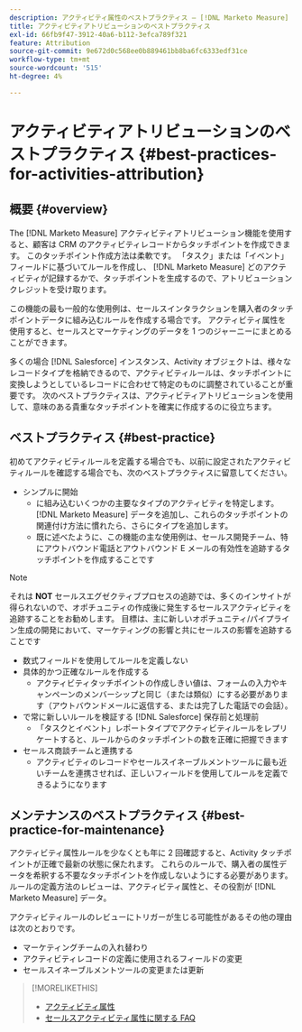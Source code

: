 ```yaml
---
description: アクティビティ属性のベストプラクティス — [!DNL Marketo Measure]
title: アクティビティアトリビューションのベストプラクティス
exl-id: 66fb9f47-3912-40a6-b112-3efca789f321
feature: Attribution
source-git-commit: 9e672d0c568ee0b889461bb8ba6fc6333edf31ce
workflow-type: tm+mt
source-wordcount: '515'
ht-degree: 4%

---
```


# アクティビティアトリビューションのベストプラクティス {#best-practices-for-activities-attribution}

## 概要 {#overview}

The [!DNL Marketo Measure] アクティビティアトリビューション機能を使用すると、顧客は CRM のアクティビティレコードからタッチポイントを作成できます。 このタッチポイント作成方法は柔軟です。 「タスク」または「イベント」フィールドに基づいてルールを作成し、 [!DNL Marketo Measure] どのアクティビティが記録するかで、タッチポイントを生成するので、アトリビューションクレジットを受け取ります。

この機能の最も一般的な使用例は、セールスインタラクションを購入者のタッチポイントデータに組み込むルールを作成する場合です。 アクティビティ属性を使用すると、セールスとマーケティングのデータを 1 つのジャーニーにまとめることができます。

多くの場合 [!DNL Salesforce] インスタンス、Activity オブジェクトは、様々なレコードタイプを格納できるので、アクティビティルールは、タッチポイントに変換しようとしているレコードに合わせて特定のものに調整されていることが重要です。 次のベストプラクティスは、アクティビティアトリビューションを使用して、意味のある貴重なタッチポイントを確実に作成するのに役立ちます。

## ベストプラクティス {#best-practice}

初めてアクティビティルールを定義する場合でも、以前に設定されたアクティビティルールを確認する場合でも、次のベストプラクティスに留意してください。

* シンプルに開始
   * に組み込むいくつかの主要なタイプのアクティビティを特定します。 [!DNL Marketo Measure] データを追加し、これらのタッチポイントの関連付け方法に慣れたら、さらにタイプを追加します。
   * 既に述べたように、この機能の主な使用例は、セールス開発チーム、特にアウトバウンド電話とアウトバウンド E メールの有効性を追跡するタッチポイントを作成することです

>[!NOTE]
>
>それは **NOT** セールスエグゼクティブプロセスの追跡では、多くのインサイトが得られないので、オポチュニティの作成後に発生するセールスアクティビティを追跡することをお勧めします。 目標は、主に新しいオポチュニティ/パイプライン生成の開発において、マーケティングの影響と共にセールスの影響を追跡することです

* 数式フィールドを使用してルールを定義しない
* 具体的かつ正確なルールを作成する
   * アクティビティタッチポイントの作成しきい値は、フォームの入力やキャンペーンのメンバーシップと同じ（または類似）にする必要があります（アウトバウンドメールに返信する、または完了した電話での会話）。
* で常に新しいルールを検証する [!DNL Salesforce] 保存前と処理前
   * 「タスクとイベント」レポートタイプでアクティビティルールをレプリケートすると、ルールからのタッチポイントの数を正確に把握できます
* セールス商談チームと連携する
   * アクティビティのレコードやセールスイネーブルメントツールに最も近いチームを連携させれば、正しいフィールドを使用してルールを定義できるようになります

## メンテナンスのベストプラクティス {#best-practice-for-maintenance}

アクティビティ属性ルールを少なくとも年に 2 回確認すると、Activity タッチポイントが正確で最新の状態に保たれます。 これらのルールで、購入者の属性データを希釈する不要なタッチポイントを作成しないようにする必要があります。 ルールの定義方法のレビューは、アクティビティ属性と、その役割が [!DNL Marketo Measure] データ。

アクティビティルールのレビューにトリガーが生じる可能性があるその他の理由は次のとおりです。

* マーケティングチームの入れ替わり
* アクティビティレコードの定義に使用されるフィールドの変更
* セールスイネーブルメントツールの変更または更新

>[!MORELIKETHIS]
>
>* [アクティビティ属性](/help/advanced-marketo-measure-features/activities-attribution/salesforce-activities-attribution.md)
>* [セールスアクティビティ属性に関する FAQ](/help/advanced-marketo-measure-features/activities-attribution/activities-attribution-faq.md)
